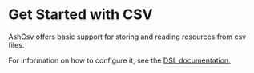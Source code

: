 # Get Started with CSV

AshCsv offers basic support for storing and reading resources from csv files.

For information on how to configure it, see the [DSL documentation.](dsl-ashcsv-datalayer.html)
